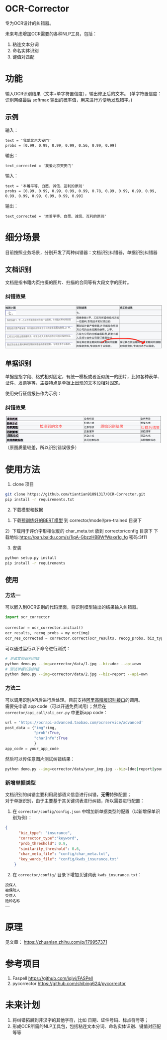 # OCR-Corrector

专为OCR设计的纠错器。

未来考虑增加OCR需要的各种NLP工具，包括：
1. 粘连文本分词
2. 命名实体识别
3. 键值对匹配

# 功能

输入OCR识别结果（文本+单字符置信度），输出修正后的文本。
(单字符置信度：识别网络最后 softmax 输出的概率值，用来进行方便地发现错字。)

## 示例

输入：

```
text = '我爱北京大安门'
probs = [0.99, 0.99, 0.99, 0.99, 0.56, 0.99, 0.99]
```

输出：
```
text_corrected = '我爱北京天安门'
```

输入：
```
text = '本着平等、白愿、诚信、互利的原则'
probs = [0.99, 0.99, 0.99, 0.99, 0.99, 0.78, 0.99, 0.99, 0.99, 0.99, 0.99, 0.99, 0.99, 0.99, 0.99, 0.99]
```

输出：
```
text_corrected = '本着平等、自愿、诚信、互利的原则'
```


# 细分场景

目前按照业务场景，分别开发了两种纠错器：文档识别纠错器，单据识别纠错器

## 文档识别
文档是指书籍内页拍摄的图片、扫描的合同等有大段文字的图片。

### 纠错效果
<img src="corrector/data/doc_result.jpg"/>


## 单据识别
单据是指字段、格式相对固定，有统一模板或者近似统一的图片，比如各种表单、证件、发票等等，主要特点是单据上出现的文本段相对固定。

使用央行征信报告作为示例：

### 纠错效果
<img src="corrector/data/report_result.jpg"/>
（原图质量较差，所以识别错误很多）

# 使用方法

1. clone 项目
```bash
git clone https://github.com/tiantian91091317/OCR-Corrector.git
pip install -r requirements.txt
```

2. 下载模型和数据

1) 下载[预训练好的BERT模型](https://storage.googleapis.com/bert_models/2018_11_03/chinese_L-12_H-768_A-12.zip) 到 corrector/model/pre-trained 目录下

2）下载用于评价字形相似度的 char_meta.txt 放到 corrector/config 目录下
下载地址:https://pan.baidu.com/s/1iqA-GbzzHBBWfWaxe1g_fg  密码:3f11

3. 安装
```bash
python setup.py install
pip install -r requirements
```

## 使用

### 方法一
可以嵌入到OCR识别的代码里面，将识别模型输出的结果输入纠错器。

```python
import ocr_corrector

corrector = ocr_corrector.initial()
ocr_results, recog_probs = my_ocr(img)
ocr_res_corrected = corrector.correct(ocr_results, recog_probs, biz_type)

```

可以通过运行以下命令进行测试：
```bash
# 测试文档识别纠错
python demo.py --img=corrector/data/1.jpg --biz=doc --api=own
# 测试单据识别纠错
python demo.py --img=corrector/data/2.jpg --biz=report --api=own
```

### 方法二
可以调用识别API后进行后处理。目前支持[阿里高精版识别接口](https://market.aliyun.com/products/57124001/cmapi028554.html?spm=5176.200117.0.0.4f57261aiZhbVd&innerSource=search#sku=yuncode2255400000)的调用。<br>
需要先申请 app code（可以开通免费试用）；然后在 ```corrector/api_call/ali_ocr.py``` 中更新app code：

```python
url = 'https://ocrapi-advanced.taobao.com/ocrservice/advanced'
post_data = {"img":img,
             "prob":True,
             "charInfo":True
             }
app_code = your_app_code
```
然后可以传任意图片测试纠错结果：

```bash
python demo.py --img=corrector/data/your_img.jpg --biz=[doc|report|your_type] --api=ali 
```

### 新增单据类型
文档识别的纠错主要利用局部语义信息进行纠错，**无需**特殊配置；<br>
对于单据识别，由于主要基于其关键词表进行纠错，所以需要进行配置：
1. 在 ```corrector/config/config.json``` 中增加新单据类型的配置（以新增保单识别为例）：
```json
{
      "biz_type": "insurance",
      "corrector_type":"keyword",
      "prob_threshold": 0.9,
      "similarity_threshold": 0.6,
      "char_meta_file": "config/char_meta.txt",
      "key_words_file": "config/kwds_insurance.txt"
    }
```
2. 在 ```corrector/config/``` 目录下增加关键词表 ```kwds_insurance.txt```：
```
投保人
被保险人
受益人
险种名称
……
```

# 原理

见文章：
https://zhuanlan.zhihu.com/p/179957371


# 参考项目
1. Faspell https://github.com/iqiyi/FASPell
2. pycorrector https://github.com/shibing624/pycorrector


# 未来计划

1. 将纠错拓展到非汉字的其他字符，比如 日期、证件号码、标点符号等；
2. 形成OCR所需的NLP工具包，包括粘连文本分词、命名实体识别、键值对匹配等等
